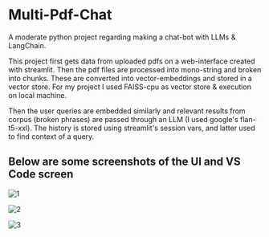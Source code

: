 # Multi-Pdf-Chat
A moderate python project regarding making a chat-bot with LLMs &amp; LangChain.

This project first gets data from uploaded pdfs on a web-interface created with streamlit.
Then the pdf files are processed into mono-string and broken into chunks. These are converted into vector-embeddings and stored in a vector store.
For my project I used FAISS-cpu as vector store &amp; execution on local machine. 

Then the user queries are embedded similarly and relevant results from corpus (broken phrases) are passed through an LLM (I used google's flan-t5-xxl).
The history is stored using streamlit's session vars, and latter used to find context of a query. 

## Below are some screenshots of the UI and VS Code screen
![1](https://github.com/AnubhabRay31/Multi-Pdf-Chat/assets/76247904/02c70993-058f-46c3-94d5-15cd18b88a6e)

![2](https://github.com/AnubhabRay31/Multi-Pdf-Chat/assets/76247904/dbec39e3-3117-4467-a846-60d3b81576d0)

![3](https://github.com/AnubhabRay31/Multi-Pdf-Chat/assets/76247904/2b4f8d14-88b1-49cf-a815-1ef91eb58fb6)
